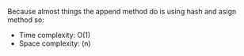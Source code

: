 Because almost things the append method do is using hash and asign method so:
- Time complexity: O(1) 
- Space complexity: (n)
